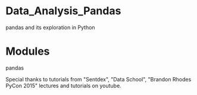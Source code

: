 # Data_Analysis_Pandas
pandas and its exploration in Python

# Modules

pandas

Special thanks to tutorials from "Sentdex", "Data School", "Brandon Rhodes PyCon 2015" lectures and tutorials on youtube.
